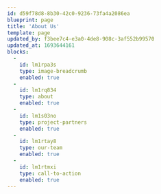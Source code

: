```yaml
---
id: d59f78d8-8b30-42c0-9236-73fa4a2086ea
blueprint: page
title: 'About Us'
template: page
updated_by: f3bee7c4-e3a0-4de8-908c-3af552b99570
updated_at: 1693644161
blocks:
  -
    id: lm1rpa3s
    type: image-breadcrumb
    enabled: true
  -
    id: lm1rq834
    type: about
    enabled: true
  -
    id: lm1s03no
    type: project-partners
    enabled: true
  -
    id: lm1rtay8
    type: our-team
    enabled: true
  -
    id: lm1rtmxi
    type: call-to-action
    enabled: true
---
```

